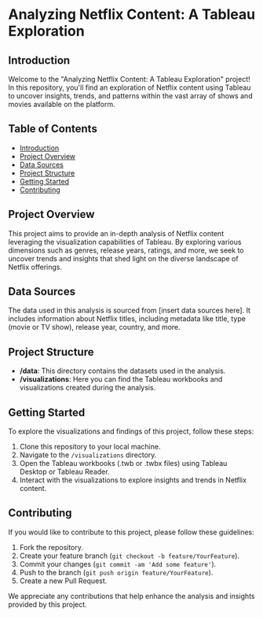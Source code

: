 # Analyzing Netflix Content: A Tableau Exploration

## Introduction

Welcome to the "Analyzing Netflix Content: A Tableau Exploration" project! In this repository, you'll find an exploration of Netflix content using Tableau to uncover insights, trends, and patterns within the vast array of shows and movies available on the platform.

## Table of Contents

- [Introduction](#introduction)
- [Project Overview](#project-overview)
- [Data Sources](#data-sources)
- [Project Structure](#project-structure)
- [Getting Started](#getting-started)
- [Contributing](#contributing)

## Project Overview

This project aims to provide an in-depth analysis of Netflix content leveraging the visualization capabilities of Tableau. By exploring various dimensions such as genres, release years, ratings, and more, we seek to uncover trends and insights that shed light on the diverse landscape of Netflix offerings.

## Data Sources

The data used in this analysis is sourced from [insert data sources here]. It includes information about Netflix titles, including metadata like title, type (movie or TV show), release year, country, and more.

## Project Structure

- **/data**: This directory contains the datasets used in the analysis.
- **/visualizations**: Here you can find the Tableau workbooks and visualizations created during the analysis.

## Getting Started

To explore the visualizations and findings of this project, follow these steps:

1. Clone this repository to your local machine.
2. Navigate to the `/visualizations` directory.
3. Open the Tableau workbooks (.twb or .twbx files) using Tableau Desktop or Tableau Reader.
4. Interact with the visualizations to explore insights and trends in Netflix content.


## Contributing

If you would like to contribute to this project, please follow these guidelines:

1. Fork the repository.
2. Create your feature branch (`git checkout -b feature/YourFeature`).
3. Commit your changes (`git commit -am 'Add some feature'`).
4. Push to the branch (`git push origin feature/YourFeature`).
5. Create a new Pull Request.

We appreciate any contributions that help enhance the analysis and insights provided by this project.
